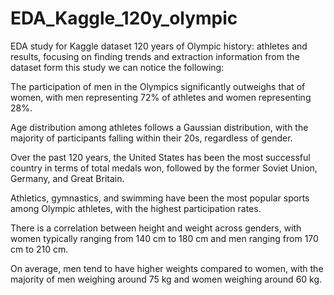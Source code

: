 # EDA_Kaggle_120y_olympic
EDA study for Kaggle dataset 120 years of Olympic history: athletes and results, focusing on finding trends and extraction information from the dataset
form this study we can notice the following:

The participation of men in the Olympics significantly outweighs that of women, with men representing 72% of athletes and women representing 28%.

Age distribution among athletes follows a Gaussian distribution, with the majority of participants falling within their 20s, regardless of gender.

Over the past 120 years, the United States has been the most successful country in terms of total medals won, followed by the former Soviet Union, Germany, and Great Britain.

Athletics, gymnastics, and swimming have been the most popular sports among Olympic athletes, with the highest participation rates.

There is a correlation between height and weight across genders, with women typically ranging from 140 cm to 180 cm and men ranging from 170 cm to 210 cm.

On average, men tend to have higher weights compared to women, with the majority of men weighing around 75 kg and women weighing around 60 kg.
